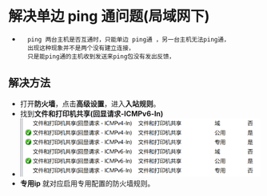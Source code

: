 # 解决单边 **ping** 通问题(局域网下)
* ```
    ping 两台主机是否互通时，只能单边 ping通 ，另一台主机无法ping通，
    出现这种现象并不是两个没有建立连接，
    只是能ping通的主机收到发送来ping包没有发出反馈，
## 解决方法
* 打开**防火墙**，点击**高级设置**，进入**入站规则**。
* 找到**文件和打印机共享(回显请求-ICMPv6-ln)**
* ![](./rsc/img/2023-07-19_224501.png)
* **专用ip** 就对应启用专用配置的防火墙规则。
